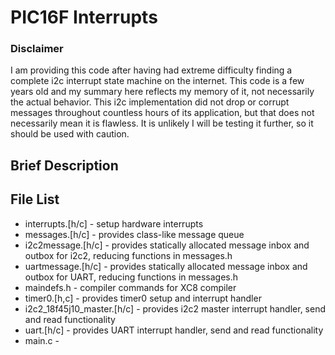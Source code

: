 # PIC16F Interrupts

### Disclaimer
I am providing this code after having had extreme difficulty finding a complete
i2c interrupt state machine on the internet. This code is a few years old and
my summary here reflects my memory of it, not necessarily the actual behavior.
This i2c implementation did not drop or corrupt messages throughout countless
hours of its application, but that does not necessarily mean it is flawless. It
is unlikely I will be testing it further, so it should be used with caution.


## Brief Description

## File List
- interrupts.[h/c] - setup hardware interrupts
- messages.[h/c] - provides class-like message queue
- i2c2message.[h/c] - provides statically allocated message inbox and outbox
  for i2c2, reducing functions in messages.h
- uartmessage.[h/c] - provides statically allocated message inbox and outbox
  for UART, reducing functions in messages.h
- maindefs.h - compiler commands for XC8 compiler
- timer0.[h,c] - provides timer0 setup and interrupt handler
- i2c2_18f45j10_master.[h/c] - provides i2c2 master interrupt handler, send and read functionality
- uart.[h/c] - provides UART interrupt handler, send and read functionality
- main.c - 


